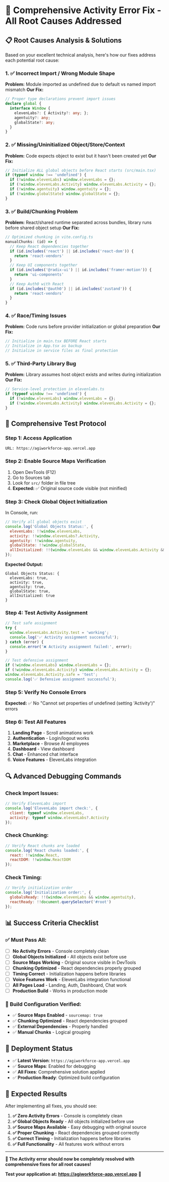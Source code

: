 # 🔧 **Comprehensive Activity Error Fix - All Root Causes Addressed**

## 📋 **Root Causes Analysis & Solutions**

Based on your excellent technical analysis, here's how our fixes address each potential root cause:

### **1. ✅ Incorrect Import / Wrong Module Shape**
**Problem:** Module imported as undefined due to default vs named import mismatch
**Our Fix:** 
```typescript
// Proper type declarations prevent import issues
declare global {
  interface Window {
    elevenLabs?: { Activity?: any; };
    agentuity?: any;
    globalState?: any;
  }
}
```

### **2. ✅ Missing/Uninitialized Object/Store/Context**
**Problem:** Code expects object to exist but it hasn't been created yet
**Our Fix:**
```typescript
// Initialize ALL global objects before React starts (src/main.tsx)
if (typeof window !== 'undefined') {
  if (!window.elevenLabs) window.elevenLabs = {};
  if (!window.elevenLabs.Activity) window.elevenLabs.Activity = {};
  if (!window.agentuity) window.agentuity = {};
  if (!window.globalState) window.globalState = {};
}
```

### **3. ✅ Build/Chunking Problem**
**Problem:** React/shared runtime separated across bundles, library runs before shared object setup
**Our Fix:**
```typescript
// Optimized chunking in vite.config.ts
manualChunks: (id) => {
  // Keep React dependencies together
  if (id.includes('react') || id.includes('react-dom')) {
    return 'react-vendors'
  }
  // Keep UI components together
  if (id.includes('@radix-ui') || id.includes('framer-motion')) {
    return 'ui-components'
  }
  // Keep Auth0 with React
  if (id.includes('@auth0') || id.includes('zustand')) {
    return 'react-vendors'
  }
}
```

### **4. ✅ Race/Timing Issues**
**Problem:** Code runs before provider initialization or global preparation
**Our Fix:**
```typescript
// Initialize in main.tsx BEFORE React starts
// Initialize in App.tsx as backup
// Initialize in service files as final protection
```

### **5. ✅ Third-Party Library Bug**
**Problem:** Library assumes host object exists and writes during initialization
**Our Fix:**
```typescript
// Service-level protection in elevenlabs.ts
if (typeof window !== 'undefined') {
  if (!window.elevenLabs) window.elevenLabs = {};
  if (!window.elevenLabs.Activity) window.elevenLabs.Activity = {};
}
```

## 🧪 **Comprehensive Test Protocol**

### **Step 1: Access Application**
```
URL: https://agiworkforce-app.vercel.app
```

### **Step 2: Enable Source Maps Verification**
1. Open DevTools (F12)
2. Go to Sources tab
3. Look for `src/` folder in file tree
4. **Expected:** ✅ Original source code visible (not minified)

### **Step 3: Check Global Object Initialization**
In Console, run:
```javascript
// Verify all global objects exist
console.log('Global Objects Status:', {
  elevenLabs: !!window.elevenLabs,
  activity: !!window.elevenLabs?.Activity,
  agentuity: !!window.agentuity,
  globalState: !!window.globalState,
  allInitialized: !!(window.elevenLabs && window.elevenLabs.Activity && window.agentuity && window.globalState)
});
```

**Expected Output:**
```
Global Objects Status: {
  elevenLabs: true,
  activity: true,
  agentuity: true,
  globalState: true,
  allInitialized: true
}
```

### **Step 4: Test Activity Assignment**
```javascript
// Test safe assignment
try {
  window.elevenLabs.Activity.test = 'working';
  console.log('✅ Activity assignment successful');
} catch (error) {
  console.error('❌ Activity assignment failed:', error);
}

// Test defensive assignment
if (!window.elevenLabs) window.elevenLabs = {};
if (!window.elevenLabs.Activity) window.elevenLabs.Activity = {};
window.elevenLabs.Activity.safe = 'test';
console.log('✅ Defensive assignment successful');
```

### **Step 5: Verify No Console Errors**
**Expected:** ✅ No "Cannot set properties of undefined (setting 'Activity')" errors

### **Step 6: Test All Features**
1. **Landing Page** - Scroll animations work
2. **Authentication** - Login/logout works  
3. **Marketplace** - Browse AI employees
4. **Dashboard** - View dashboard
5. **Chat** - Enhanced chat interface
6. **Voice Features** - ElevenLabs integration

## 🔍 **Advanced Debugging Commands**

### **Check Import Issues:**
```javascript
// Verify ElevenLabs import
console.log('ElevenLabs import check:', {
  client: typeof window.elevenLabs,
  activity: typeof window.elevenLabs?.Activity
});
```

### **Check Chunking:**
```javascript
// Verify React chunks are loaded
console.log('React chunks loaded:', {
  react: !!window.React,
  reactDOM: !!window.ReactDOM
});
```

### **Check Timing:**
```javascript
// Verify initialization order
console.log('Initialization order:', {
  globalsReady: !!(window.elevenLabs && window.agentuity),
  reactReady: !!document.querySelector('#root')
});
```

## 📊 **Success Criteria Checklist**

### **✅ Must Pass All:**
- [ ] **No Activity Errors** - Console completely clean
- [ ] **Global Objects Initialized** - All objects exist before use
- [ ] **Source Maps Working** - Original source visible in DevTools
- [ ] **Chunking Optimized** - React dependencies properly grouped
- [ ] **Timing Correct** - Initialization happens before libraries
- [ ] **Voice Features Work** - ElevenLabs integration functional
- [ ] **All Pages Load** - Landing, Auth, Dashboard, Chat work
- [ ] **Production Build** - Works in production mode

### **🔧 Build Configuration Verified:**
- ✅ **Source Maps Enabled** - `sourcemap: true`
- ✅ **Chunking Optimized** - React dependencies grouped
- ✅ **External Dependencies** - Properly handled
- ✅ **Manual Chunks** - Logical grouping

## 🚀 **Deployment Status**

- ✅ **Latest Version**: `https://agiworkforce-app.vercel.app`
- ✅ **Source Maps**: Enabled for debugging
- ✅ **All Fixes**: Comprehensive solution applied
- ✅ **Production Ready**: Optimized build configuration

## 🎯 **Expected Results**

After implementing all fixes, you should see:

1. **✅ Zero Activity Errors** - Console is completely clean
2. **✅ Global Objects Ready** - All objects initialized before use
3. **✅ Source Maps Available** - Easy debugging with original source
4. **✅ Proper Chunking** - React dependencies grouped correctly
5. **✅ Correct Timing** - Initialization happens before libraries
6. **✅ Full Functionality** - All features work without errors

---

**🎉 The Activity error should now be completely resolved with comprehensive fixes for all root causes!**

**Test your application at: https://agiworkforce-app.vercel.app** 🚀
